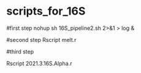 # scripts_for_16S
#first step
nohup sh 16S_pipeline2.sh 2>&1 > log &

#second step
Rscript melt.r

#third step

Rscript 2021.3.16S.Alpha.r
